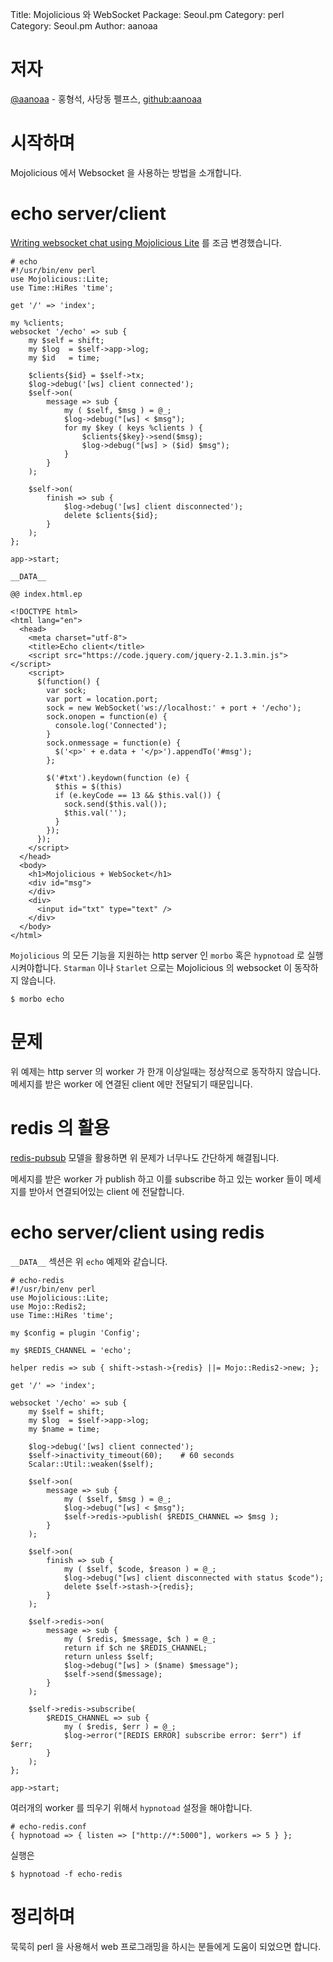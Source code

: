 Title:    Mojolicious 와 WebSocket
Package:  Seoul.pm
Category: perl
Category: Seoul.pm
Author:   aanoaa

# 저자 #

[@aanoaa][twitter-aanoaa] - 홍형석, 사당동 펠프스, [github:aanoaa][github-aanoaa]

# 시작하며 #

Mojolicious 에서 Websocket 을 사용하는 방법을 소개합니다.

# echo server/client #

[Writing websocket chat using Mojolicious Lite][mojo-wiki] 를 조금 변경했습니다.

    # echo
    #!/usr/bin/env perl
    use Mojolicious::Lite;
    use Time::HiRes 'time';
    
    get '/' => 'index';
    
    my %clients;
    websocket '/echo' => sub {
        my $self = shift;
        my $log  = $self->app->log;
        my $id   = time;
    
        $clients{$id} = $self->tx;
        $log->debug('[ws] client connected');
        $self->on(
            message => sub {
                my ( $self, $msg ) = @_;
                $log->debug("[ws] < $msg");
                for my $key ( keys %clients ) {
                    $clients{$key}->send($msg);
                    $log->debug("[ws] > ($id) $msg");
                }
            }
        );
    
        $self->on(
            finish => sub {
                $log->debug('[ws] client disconnected');
                delete $clients{$id};
            }
        );
    };
    
    app->start;
    
    __DATA__
    
    @@ index.html.ep
    
    <!DOCTYPE html>
    <html lang="en">
      <head>
        <meta charset="utf-8">
        <title>Echo client</title>
        <script src="https://code.jquery.com/jquery-2.1.3.min.js"></script>
        <script>
          $(function() {
            var sock;
            var port = location.port;
            sock = new WebSocket('ws://localhost:' + port + '/echo');
            sock.onopen = function(e) {
              console.log('Connected');
            }
            sock.onmessage = function(e) {
              $('<p>' + e.data + '</p>').appendTo('#msg');
            };
    
            $('#txt').keydown(function (e) {
              $this = $(this)
              if (e.keyCode == 13 && $this.val()) {
                sock.send($this.val());
                $this.val('');
              }
            });
          });
        </script>
      </head>
      <body>
        <h1>Mojolicious + WebSocket</h1>
        <div id="msg">
        </div>
        <div>
          <input id="txt" type="text" />
        </div>
      </body>
    </html>

`Mojolicious` 의 모든 기능을 지원하는 http server 인 `morbo` 혹은
`hypnotoad` 로 실행 시켜야합니다.
`Starman` 이나 `Starlet` 으로는 Mojolicious 의 websocket 이 동작하지
않습니다.

    $ morbo echo

# 문제 #

위 예제는 http server 의 worker 가 한개 이상일때는 정상적으로 동작하지 않습니다.
메세지를 받은 worker 에 연결된 client 에만 전달되기 때문입니다.

# redis 의 활용 #

[redis-pubsub][redis-pubsub] 모델을 활용하면 위 문제가 너무나도
간단하게 해결됩니다.

메세지를 받은 worker 가 publish 하고 이를 subscribe 하고 있는 worker
들이 메세지를 받아서 연결되어있는 client 에 전달합니다.

# echo server/client using redis #

`__DATA__` 섹션은 위 `echo` 예제와 같습니다.

    # echo-redis
    #!/usr/bin/env perl
    use Mojolicious::Lite;
    use Mojo::Redis2;
    use Time::HiRes 'time';

    my $config = plugin 'Config';

    my $REDIS_CHANNEL = 'echo';
    
    helper redis => sub { shift->stash->{redis} ||= Mojo::Redis2->new; };
    
    get '/' => 'index';
    
    websocket '/echo' => sub {
        my $self = shift;
        my $log  = $self->app->log;
        my $name = time;
    
        $log->debug('[ws] client connected');
        $self->inactivity_timeout(60);    # 60 seconds
        Scalar::Util::weaken($self);
    
        $self->on(
            message => sub {
                my ( $self, $msg ) = @_;
                $log->debug("[ws] < $msg");
                $self->redis->publish( $REDIS_CHANNEL => $msg );
            }
        );
    
        $self->on(
            finish => sub {
                my ( $self, $code, $reason ) = @_;
                $log->debug("[ws] client disconnected with status $code");
                delete $self->stash->{redis};
            }
        );
    
        $self->redis->on(
            message => sub {
                my ( $redis, $message, $ch ) = @_;
                return if $ch ne $REDIS_CHANNEL;
                return unless $self;
                $log->debug("[ws] > ($name) $message");
                $self->send($message);
            }
        );
    
        $self->redis->subscribe(
            $REDIS_CHANNEL => sub {
                my ( $redis, $err ) = @_;
                $log->error("[REDIS ERROR] subscribe error: $err") if $err;
            }
        );
    };
    
    app->start;

여러개의 worker 를 띄우기 위해서 `hypnotoad` 설정을 해야합니다.

    # echo-redis.conf
    { hypnotoad => { listen => ["http://*:5000"], workers => 5 } };

실행은

    $ hypnotoad -f echo-redis

# 정리하며 #

묵묵히 perl 을 사용해서 web 프로그래밍을 하시는 분들에게 도움이
되었으면 합니다.

[github-aanoaa]:  https://github.com/aanoaa
[twitter-aanoaa]: https://twitter.com/aanoaa
[redis-pubsub]:   http://redis.io/topics/pubsub
[mojo-wiki]:      https://github.com/kraih/mojo/wiki/Writing-websocket-chat-using-Mojolicious-Lite
